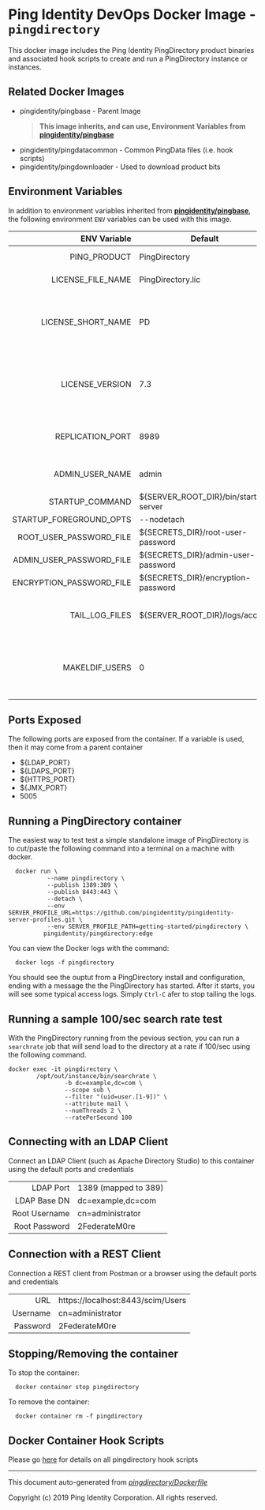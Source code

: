 
# Ping Identity DevOps Docker Image - `pingdirectory`

This docker image includes the Ping Identity PingDirectory product binaries
and associated hook scripts to create and run a PingDirectory instance or 
instances.

## Related Docker Images
- pingidentity/pingbase - Parent Image
	>**This image inherits, and can use, Environment Variables from [pingidentity/pingbase](https://pingidentity-devops.gitbook.io/devops/docker-images/pingbase)**
- pingidentity/pingdatacommon - Common PingData files (i.e. hook scripts)
- pingidentity/pingdownloader - Used to download product bits

## Environment Variables
In addition to environment variables inherited from **[pingidentity/pingbase](https://pingidentity-devops.gitbook.io/devops/docker-images/pingbase)**,
the following environment `ENV` variables can be used with 
this image. 

| ENV Variable  | Default     | Description
| ------------: | ----------- | ---------------------------------
| PING_PRODUCT  | PingDirectory  | Ping product name 
| LICENSE_FILE_NAME  | PingDirectory.lic  | Name of License File 
| LICENSE_SHORT_NAME  | PD  | Shortname used when retrieving license from License Server 
| LICENSE_VERSION  | 7.3  | Version used when retrieving license from License Server 
| REPLICATION_PORT  | 8989  | Default PingDirectory Replication Port 
| ADMIN_USER_NAME  | admin  | Replication administrative user 
| STARTUP_COMMAND  | ${SERVER_ROOT_DIR}/bin/start-server  | 
| STARTUP_FOREGROUND_OPTS  | --nodetach  | 
| ROOT_USER_PASSWORD_FILE  | ${SECRETS_DIR}/root-user-password  | 
| ADMIN_USER_PASSWORD_FILE  | ${SECRETS_DIR}/admin-user-password  | 
| ENCRYPTION_PASSWORD_FILE  | ${SECRETS_DIR}/encryption-password  | 
| TAIL_LOG_FILES  | ${SERVER_ROOT_DIR}/logs/access  | Files tailed once container has started 
| MAKELDIF_USERS  | 0  | Number of users to auto-populate using make-ldif templates 
## Ports Exposed
The following ports are exposed from the container.  If a variable is
used, then it may come from a parent container
- ${LDAP_PORT}
- ${LDAPS_PORT}
- ${HTTPS_PORT}
- ${JMX_PORT}
- 5005

## Running a PingDirectory container

The easiest way to test test a simple standalone image of PingDirectory is to cut/paste the following command into a terminal on a machine with docker.

```
  docker run \
           --name pingdirectory \
           --publish 1389:389 \
           --publish 8443:443 \
           --detach \
           --env SERVER_PROFILE_URL=https://github.com/pingidentity/pingidentity-server-profiles.git \
           --env SERVER_PROFILE_PATH=getting-started/pingdirectory \
          pingidentity/pingdirectory:edge
```

You can view the Docker logs with the command:

```
  docker logs -f pingdirectory
```

You should see the ouptut from a PingDirectory install and configuration, ending with a message the the PingDirectory has started.  After it starts, you will see some typical access logs.  Simply ``Ctrl-C`` afer to stop tailing the logs.

## Running a sample 100/sec search rate test
With the PingDirectory running from the pevious section, you can run a ``searchrate`` job that will send load to the directory at a rate if 100/sec using the following command.

```
docker exec -it pingdirectory \
        /opt/out/instance/bin/searchrate \
                -b dc=example,dc=com \
                --scope sub \
                --filter "(uid=user.[1-9])" \
                --attribute mail \
                --numThreads 2 \
                --ratePerSecond 100
```

## Connecting with an LDAP Client
Connect an LDAP Client (such as Apache Directory Studio) to this container using the default ports and credentials

|                 |                                   |
| --------------: | --------------------------------- |
| LDAP Port       | 1389 (mapped to 389)              |
| LDAP Base DN    | dc=example,dc=com                 |
| Root Username   | cn=administrator                  |
| Root Password   | 2FederateM0re                     |

## Connection with a REST Client
Connection a REST client from Postman or a browser using the default ports and credentials

|                 |                                   |
| --------------: | --------------------------------- |
| URL             | https://localhost:8443/scim/Users |
| Username        | cn=administrator                  |
| Password        | 2FederateM0re                     |

## Stopping/Removing the container
To stop the container:

```
  docker container stop pingdirectory
```

To remove the container:

```
  docker container rm -f pingdirectory
```
## Docker Container Hook Scripts
Please go [here](https://github.com/pingidentity/pingidentity-devops-getting-started/tree/master/docs/docker-images/pingdirectory/hooks/README.md) for details on all pingdirectory hook scripts

---
This document auto-generated from _[pingdirectory/Dockerfile](https://github.com/pingidentity/pingidentity-docker-builds/blob/master/pingdirectory/Dockerfile)_

Copyright (c)  2019 Ping Identity Corporation. All rights reserved.
